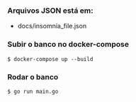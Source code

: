 ### Arquivos JSON está em:

- docs/insomnia_file.json

### Subir o banco no docker-compose 

```
$ docker-compose up --build
```

### Rodar o banco

```
$ go run main.go
```